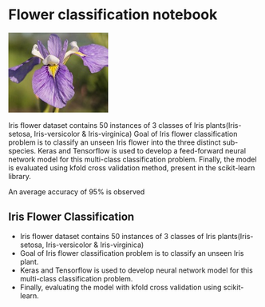 # Flower classification notebook

![](/_images/iris-image-1.jpg)

Iris flower dataset contains 50 instances of 3 classes of Iris plants(Iris-setosa, Iris-versicolor & Iris-virginica)
Goal of Iris flower classification problem is to classify an unseen Iris flower into the three distinct sub-species.
Keras and Tensorflow is used to develop a feed-forward neural network model for this multi-class classification problem.
Finally, the model is evaluated using kfold cross validation method, present in the scikit-learn library.

An average accuracy of 95% is observed

## Iris Flower Classification
- Iris flower dataset contains 50 instances of 3 classes of Iris plants(Iris-setosa, Iris-versicolor & Iris-virginica)
- Goal of Iris flower classification problem is to classify an unseen Iris plant.
- Keras and Tensorflow is used to develop neural network model for this multi-class classification problem.
- Finally, evaluating the model with kfold cross validation using scikit-learn.
